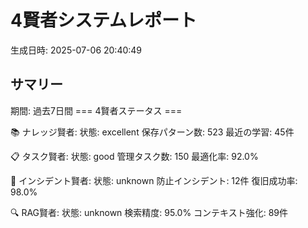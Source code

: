 # 4賢者システムレポート

生成日時: 2025-07-06 20:40:49

## サマリー

期間: 過去7日間
=== 4賢者ステータス ===

📚 ナレッジ賢者:
  状態: excellent
  保存パターン数: 523
  最近の学習: 45件

📋 タスク賢者:
  状態: good
  管理タスク数: 150
  最適化率: 92.0%

🚨 インシデント賢者:
  状態: unknown
  防止インシデント: 12件
  復旧成功率: 98.0%

🔍 RAG賢者:
  状態: unknown
  検索精度: 95.0%
  コンテキスト強化: 89件
